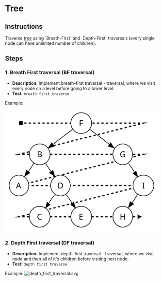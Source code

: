 # Tree

## Instructions

Traverse [tree](https://en.wikipedia.org/wiki/Tree_(data_structure)) using `Breath-First` and `Depth-First` traversals (every single node
can have unlimited number of children).

## Steps

### 1. Breath First traversal (BF traversal)

- **Description**: Implement breath-first traversal - traversal, where we visit every node on a level before going to a lower
  level.
- **Test**: `breath first traverse`

Example:

![breadth_first_traversal.svg](misc/breadth_first_traversal.svg)

### 2. Depth First traversal (DF traversal)

- **Description**: Implement depth-first traversal - traversal, where we visit node and then all of it's children before visiting next
  node.
- **Test**: `depth first traverse`

Example:
![depth_first_traversal.svg](misc/depth_first_traversal.svg)
